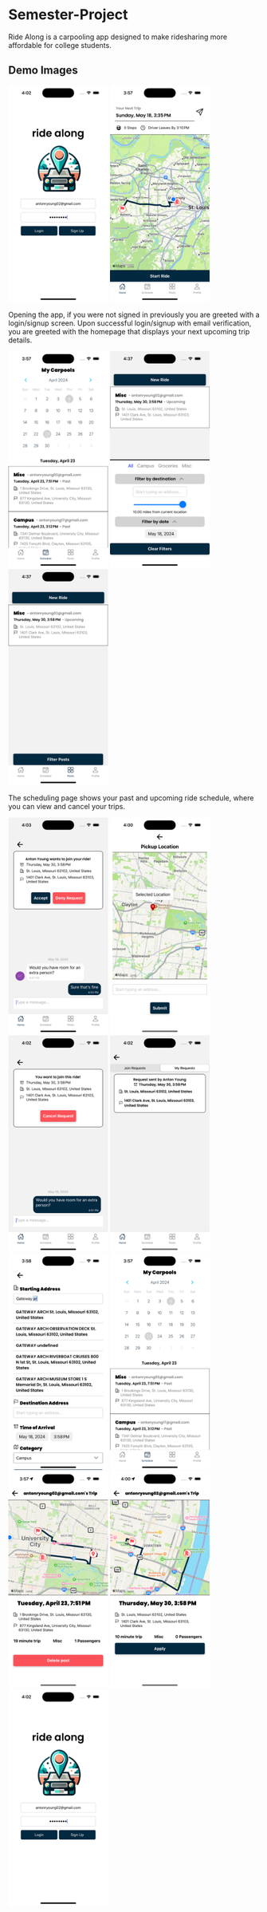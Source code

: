 # Semester-Project

Ride Along is a carpooling app designed to make ridesharing more affordable for college students.

## Demo Images

<p align="left">
  <img src="./images/image5.png" alt="Image 5" width="200">
  <img src="./images/image11.png" alt="Image 11" width="200">
</p>

Opening the app, if you were not signed in previously you are greeted with a login/signup screen. Upon successful login/signup with email verification, you are greeted with the homepage that displays your next upcoming trip details.

<p align="left">
  <img src="./images/image12.png" alt="Image 3" width="200">
  <img src="./images/image14.png" alt="Image 4" width="200">
  <img src="./images/image15.png" alt="Image 5" width="200">
</p>

The scheduling page shows your past and upcoming ride schedule, where you can view and cancel your trips.

<p align="left">
  <img src="./images/image6.png" alt="Image 6" width="200">
  <img src="./images/image7.png" alt="Image 7" width="200">
  <img src="./images/image8.png" alt="Image 8" width="200">
  <img src="./images/image9.png" alt="Image 9" width="200">
  <img src="./images/image2.png" alt="Image 11" width="200">
  <img src="./images/image12.png" alt="Image 12" width="200">
  <img src="./images/image13.png" alt="Image 13" width="200">
    <img src="./images/image1.png" alt="Image 1" width="200">
  <img src="./images/image5.png" alt="Image 5" width="200">
</p>
